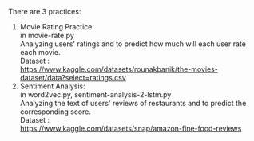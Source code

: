 There are 3 practices:
1. Movie Rating Practice:\
in movie-rate.py\
Analyzing users' ratings and to predict how much will each user rate each movie.\
Dataset :\
https://www.kaggle.com/datasets/rounakbanik/the-movies-dataset/data?select=ratings.csv
2. Sentiment Analysis:\
in word2vec.py, sentiment-analysis-2-lstm.py\
Analyzing the text of users' reviews of restaurants and to predict the corresponding score.\
Dataset :\
https://www.kaggle.com/datasets/snap/amazon-fine-food-reviews
